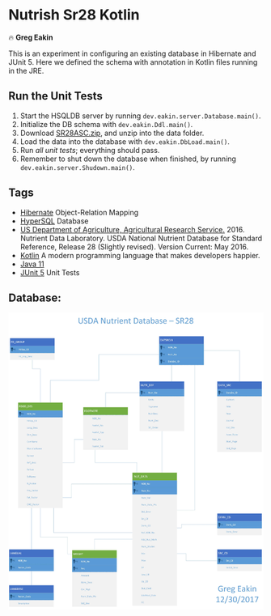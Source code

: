 # Nutrish Sr28 Kotlin
:fire: **Greg Eakin**

This is an experiment in configuring an existing database in Hibernate and JUnit 5.
Here we defined the schema with annotation in Kotlin files running in the JRE.

## Run the Unit Tests
1. Start the HSQLDB server by running `dev.eakin.server.Database.main()`.
1. Initialize the DB schema with `dev.eakin.Ddl.main()`.
1. Download [SR28ASC.zip](https://www.ars.usda.gov/ARSUserFiles/80400535/DATA/SR/sr28/dnload/sr28asc.zip), and unzip into the data folder.
1. Load the data into the database with `dev.eakin.DbLoad.main()`.
1. Run _all unit tests_; everything should pass.
1. Remember to shut down the database when finished, by running `dev.eakin.server.Shudown.main()`.

## Tags
- [Hibernate](http://hibernate.org/orm/) Object-Relation Mapping
- [HyperSQL](http://hsqldb.org/) Database
- [US Department of Agriculture, Agricultural Research Service.](http://www.ars.usda.gov/nea/bhnrc/mafcl) 2016. Nutrient Data Laboratory. USDA National Nutrient Database for Standard Reference, Release 28 (Slightly revised). Version Current: May 2016.
- [Kotlin](https://kotlinlang.org/) A modern programming language that makes developers happier.
- [Java 11](https://docs.oracle.com/en/java/javase/11/docs/api/index.html)
- [JUnit 5](http://junit.org/junit5/) Unit Tests

## Database:
[![USDA Nutrition Database](docs/Nutrish%20SR28.jpg "USDA Nutrition Database")](https://www.ars.usda.gov/northeast-area/beltsville-md-bhnrc/beltsville-human-nutrition-research-center/methods-and-application-of-food-composition-laboratory/mafcl-site-pages/sr17-sr28/)
